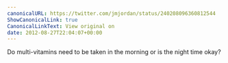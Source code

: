 ```yaml
---
canonicalURL: https://twitter.com/jmjordan/status/240208096360812544
ShowCanonicalLink: true
CanonicalLinkText: View original on
date: 2012-08-27T22:04:07+00:00
---
```

Do multi-vitamins need to be taken in the morning or is the night time okay?